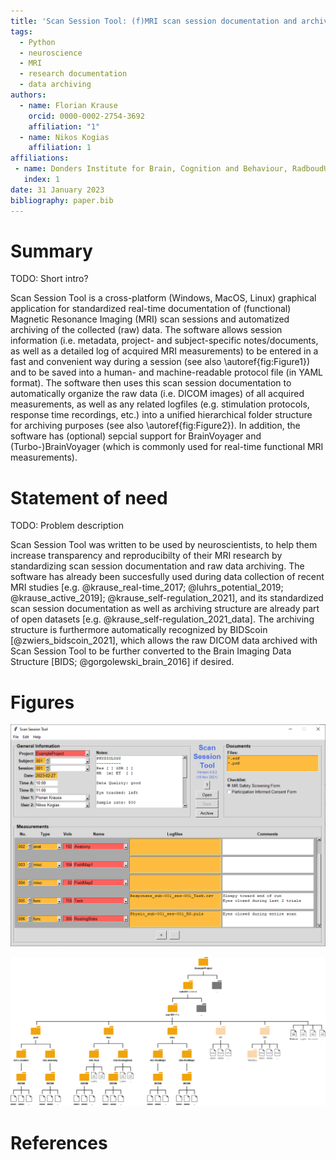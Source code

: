 ```yaml
---
title: 'Scan Session Tool: (f)MRI scan session documentation and archiving'
tags:
  - Python
  - neuroscience
  - MRI
  - research documentation
  - data archiving
authors:
  - name: Florian Krause
    orcid: 0000-0002-2754-3692
    affiliation: "1"
  - name: Nikos Kogias
    affiliation: 1
affiliations:
 - name: Donders Institute for Brain, Cognition and Behaviour, RadboudUMC, Nijmegen, The Netherlands
   index: 1
date: 31 January 2023
bibliography: paper.bib
---
```


# Summary

TODO: Short intro?

Scan Session Tool is a cross-platform (Windows, MacOS, Linux) graphical
application for standardized real-time documentation of (functional) Magnetic
Resonance Imaging (MRI) scan sessions and automatized archiving of the collected
(raw) data. The software allows session information (i.e. metadata, project- and
subject-specific notes/documents, as well as a detailed log of acquired MRI
measurements) to be entered in a fast and convenient way during a session (see
also \autoref{fig:Figure1}) and to be saved into a human- and machine-readable
protocol file (in YAML format).
The software then uses this scan session documentation to automatically organize
the raw data (i.e. DICOM images) of all acquired measurements, as well as any
related logfiles (e.g. stimulation protocols, response time recordings, etc.)
into a unified hierarchical folder structure for archiving purposes (see also
\autoref{fig:Figure2}).
In addition, the software has (optional) sepcial support for BrainVoyager and
(Turbo-)BrainVoyager (which is commonly used for real-time functional MRI
measurements).


# Statement of need
TODO: Problem description

Scan Session Tool was written to be used by neuroscientists, to help them
increase transparency and reproducibilty of their MRI research by standardizing
scan session documentation and raw data archiving. The software has already
been succesfully used during data collection of recent MRI studies [e.g.
@krause_real-time_2017; @luhrs_potential_2019; @krause_active_2019];
@krause_self-regulation_2021], and its standardized scan session documentation
as well as archiving structure are already part of open datasets [e.g. 
@krause_self-regulation_2021_data]. The archiving structure is furthermore
automatically recognized by BIDScoin [@zwiers_bidscoin_2021], which allows the
raw DICOM data archived with Scan Session Tool to be further converted to the Brain
Imaging Data Structure [BIDS; @gorgolewski_brain_2016] if desired.


# Figures

![Example of documenting a scan session with Scan Session Tool.\label{fig:Figure1}](ScanSessionToolExample.png)

![Example of resulting folder structure after archiving data with Scan Session Tool.\label{fig:Figure2}](ArchivingStructureExample.png)


# References

